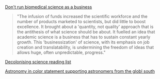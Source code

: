 [Don't run biomedical science as a business](http://www.nature.com/news/don-t-run-biomedical-science-as-a-business-1.22366) 
> "The infusion of funds increased the scientific workforce and the number of products marketed to scientists, 
but did little to boost excellence. It brought about a 'quantity, not quality' approach that is the antithesis 
of what science should be about. It fuelled an idea that academic science is a business that has to sustain 
constant yearly growth. This 'businessization' of science, with its emphasis on job creation and translatability, 
is undermining the freedom of ideas that allows huge, often unpredictable, progress."

[Decolonising science reading list](https://medium.com/@chanda/decolonising-science-reading-list-339fb773d51f#.om5w2ivfq)

[Astronomy in color statement supporting astronomers from the globl south](http://astronomyincolor.blogspot.com.co/2018/01/statement-supporting-astronomers-from.html)
